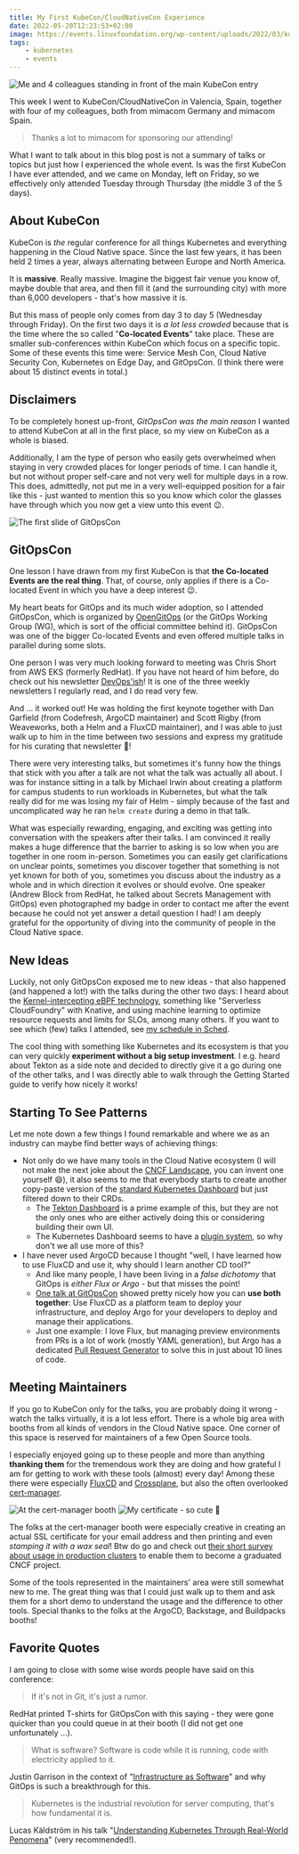 ```yaml
---
title: My First KubeCon/CloudNativeCon Experience
date: 2022-05-20T12:23:53+02:00
image: https://events.linuxfoundation.org/wp-content/uploads/2022/03/kubecon-eu-2022-web-021621_snackable.jpg
tags:
    - kubernetes
    - events
---
```


![Me and 4 colleagues standing in front of the main KubeCon entry](team-entry.jpg)

This week I went to KubeCon/CloudNativeCon in Valencia, Spain, together with four of my colleagues, both from mimacom Germany and mimacom Spain.

> Thanks a lot to mimacom for sponsoring our attending!

What I want to talk about in this blog post is not a summary of talks or topics but just how I experienced the whole event.
Is was the first KubeCon I have ever attended, and we came on Monday, left on Friday, so we effectively only attended Tuesday through Thursday (the middle 3 of the 5 days).

## About KubeCon

KubeCon is *the* regular conference for all things Kubernetes and everything happening in the Cloud Native space.
Since the last few years, it has been held 2 times a year, always alternating between Europe and North America.

It is **massive**.
Really massive.
Imagine the biggest fair venue you know of, maybe double that area, and then fill it (and the surrounding city) with more than 6,000 developers - that's how massive it is.

But this mass of people only comes from day 3 to day 5 (Wednesday through Friday).
On the first two days it is *a lot less crowded* because that is the time where the so called "**Co-located Events**" take place.
These are smaller sub-conferences within KubeCon which focus on a specific topic.
Some of these events this time were: Service Mesh Con, Cloud Native Security Con, Kubernetes on Edge Day, and GitOpsCon.
(I think there were about 15 distinct events in total.)

## Disclaimers

To be completely honest up-front, *GitOpsCon was the main reason* I wanted to attend KubeCon at all in the first place, so my view on KubeCon as a whole is biased.

Additionally, I am the type of person who easily gets overwhelmed when staying in very crowded places for longer periods of time.
I can handle it, but not without proper self-care and not very well for multiple days in a row.
This does, admittedly, not put me in a very well-equipped position for a fair like this - just wanted to mention this so you know which color the glasses have through which you now get a view unto this event 😉.

![The first slide of GitOpsCon](gitopscon-slide.jpg)

## GitOpsCon

One lesson I have drawn from my first KubeCon is that **the Co-located Events are the real thing**.
That, of course, only applies if there is a Co-located Event in which you have a deep interest 😉.

My heart beats for GitOps and its much wider adoption, so I attended GitOpsCon, which is organized by [OpenGitOps](https://opengitops.dev/) (or the GitOps Working Group (WG), which is sort of the official committee behind it).
GitOpsCon was one of the bigger Co-located Events and even offered multiple talks in parallel during some slots.

One person I was very much looking forward to meeting was Chris Short from AWS EKS (formerly RedHat).
If you have not heard of him before, do check out his newsletter [DevOps'ish](https://devopsish.com/)!
It is one of the three weekly newsletters I regularly read, and I do read very few.

And ... it worked out!
He was holding the first keynote together with Dan Garfield (from Codefresh, ArgoCD maintainer) and Scott Rigby (from Weaveworks, both a Helm and a FluxCD maintainer), and I was able to just walk up to him in the time between two sessions and express my gratitude for his curating that newsletter 🤗!

There were very interesting talks, but sometimes it's funny how the things that stick with you after a talk are not what the talk was actually all about.
I was for instance sitting in a talk by Michael Irwin about creating a platform for campus students to run workloads in Kubernetes, but what the talk really did for me was losing my fair of Helm - simply because of the fast and uncomplicated way he ran `helm create` during a demo in that talk.

What was especially rewarding, engaging, and exciting was getting into conversation with the speakers after their talks.
I am convinced it really makes a huge difference that the barrier to asking is so low when you are together in one room in-person.
Sometimes you can easily get clarifications on unclear points, sometimes you discover together that something is not yet known for both of you, sometimes you discuss about the industry as a whole and in which direction it evolves or should evolve.
One speaker (Andrew Block from RedHat, he talked about Secrets Management with GitOps) even photographed my badge in order to contact me after the event because he could not yet answer a detail question I had!
I am deeply grateful for the opportunity of diving into the community of people in the Cloud Native space.

## New Ideas

Luckily, not only GitOpsCon exposed me to new ideas - that also happened (and happened a lot!) with the talks during the other two days:
I heard about the [Kernel-intercepting eBPF technology](https://kccnceu2022.sched.com/event/ytpE/reproducing-production-issues-in-your-ci-pipeline-using-ebpf-matthew-leray-speedscale-omid-azizi-new-relic), something like "Serverless CloudFoundry" with Knative, and using machine learning to optimize resource requests and limits for SLOs, among many others.
If you want to see which (few) talks I attended, see [my schedule in Sched](https://kccnceu2022.sched.com/jscheytt?iframe=no).

The cool thing with something like Kubernetes and its ecosystem is that you can very quickly **experiment without a big setup investment**.
I e.g. heard about Tekton as a side note and decided to directly give it a go during one of the other talks, and I was directly able to walk through the Getting Started guide to verify how nicely it works!

## Starting To See Patterns

Let me note down a few things I found remarkable and where we as an industry can maybe find better ways of achieving things:

* Not only do we have many tools in the Cloud Native ecosystem (I will not make the next joke about the [CNCF Landscape](https://landscape.cncf.io/), you can invent one yourself 😄), it also seems to me that everybody starts to create another copy-paste version of the [standard Kubernetes Dashboard](https://kubernetes.io/docs/tasks/access-application-cluster/web-ui-dashboard/) but just filtered down to their CRDs.
    * The [Tekton Dashboard](https://github.com/tektoncd/dashboard/blob/main/docs/dashboard-ui.jpg) is a prime example of this, but they are not the only ones who are either actively doing this or considering building their own UI.
    * The Kubernetes Dashboard seems to have a [plugin system](https://github.com/kubernetes/dashboard/blob/master/docs/plugins/README.md), so why don't we all use more of this?
* I have never used ArgoCD because I thought "well, I have learned how to use FluxCD and use it, why should I learn another CD tool?"
    * And like many people, I have been living in a *false dichotomy* that GitOps is *either Flux or Argo* - but that misses the point!
    * [One talk at GitOpsCon](https://gitopsconeu22.sched.com/event/zrqT/implementing-preview-environments-with-gitops-in-kubernetes-francois-le-pape-remazing) showed pretty nicely how you can **use both together**: Use FluxCD as a platform team to deploy your infrastructure, and deploy Argo for your developers to deploy and manage their applications.
    * Just one example: I love Flux, but managing preview environments from PRs is a lot of work (mostly YAML generation), but Argo has a dedicated [Pull Request Generator](https://argocd-applicationset.readthedocs.io/en/stable/Generators-Pull-Request/) to solve this in just about 10 lines of code.

## Meeting Maintainers

If you go to KubeCon only for the talks, you are probably doing it wrong - watch the talks virtually, it is a lot less effort.
There is a whole big area with booths from all kinds of vendors in the Cloud Native space.
One corner of this space is reserved for maintainers of a few Open Source tools.

I especially enjoyed going up to these people and more than anything **thanking them** for the tremendous work they are doing and how grateful I am for getting to work with these tools (almost) every day!
Among these there were especially [FluxCD](https://fluxcd.io/) and [Crossplane](https://crossplane.io/), but also the often overlooked [cert-manager](https://cert-manager.io/).

![At the cert-manager booth](cert-manager-booth.jpg) ![My certificate - so cute 🤗](certificate.jpg)

The folks at the cert-manager booth were especially creative in creating an actual SSL certificate for your email address and then printing and even *stamping it with a wax seal*!
Btw do go and check out [their short survey about usage in production clusters](https://docs.google.com/forms/d/e/1FAIpQLSfLX4SQEC0phxVLB2shSzv2s__IDCB6GmlnvsqQ06CD0IYOeA/viewform) to enable them to become a graduated CNCF project.

Some of the tools represented in the maintainers' area were still somewhat new to me.
The great thing was that I could just walk up to them and ask them for a short demo to understand the usage and the difference to other tools.
Special thanks to the folks at the ArgoCD, Backstage, and Buildpacks booths!

## Favorite Quotes

I am going to close with some wise words people have said on this conference:

> If it's not in Git, it's just a rumor.

RedHat printed T-shirts for GitOpsCon with this saying - they were gone quicker than you could queue in at their booth (I did not get one unfortunately ...).

> What is software? Software is code while it is running, code with electricity applied to it.

Justin Garrison in the context of "[Infrastructure as Software](https://gitopsconeu22.sched.com/event/zrr3/infrastructure-as-software-with-gitops-justin-garrison-amazon)" and why GitOps is such a breakthrough for this.

> Kubernetes is the industrial revolution for server computing, that's how fundamental it is.

Lucas Käldström in his talk "[Understanding Kubernetes Through Real-World Penomena](https://kccnceu2022.sched.com/event/ytr4/understanding-kubernetes-through-real-world-phenomena-and-analogies-lucas-kaldstrom)" (very recommended!).

